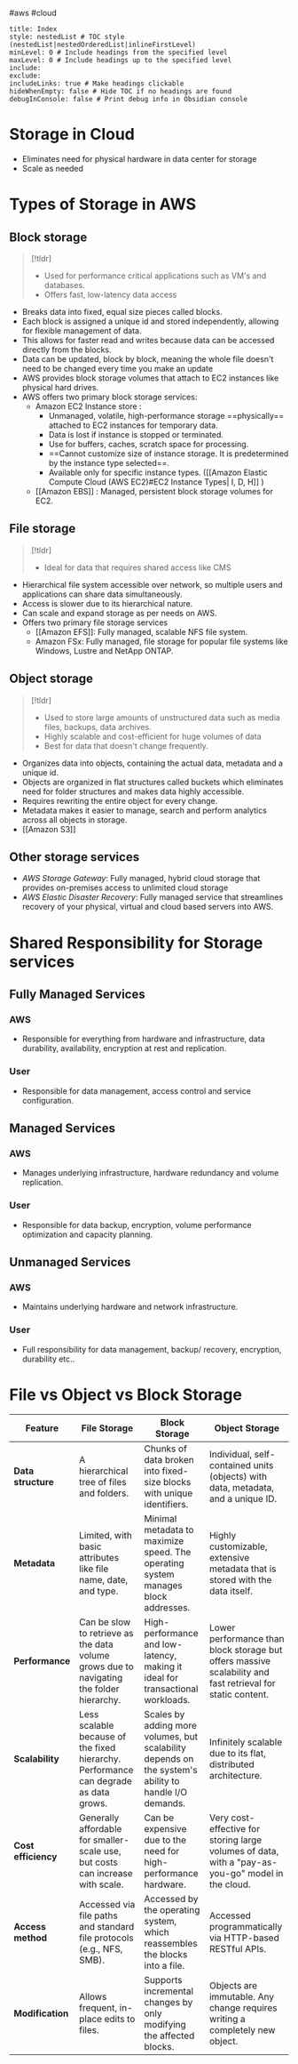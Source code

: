 #aws #cloud 
```table-of-contents
title: Index
style: nestedList # TOC style (nestedList|nestedOrderedList|inlineFirstLevel)
minLevel: 0 # Include headings from the specified level
maxLevel: 0 # Include headings up to the specified level
include: 
exclude: 
includeLinks: true # Make headings clickable
hideWhenEmpty: false # Hide TOC if no headings are found
debugInConsole: false # Print debug info in Obsidian console
```
# Storage in Cloud
+ Eliminates need for physical hardware in data center for storage
+ Scale as needed
# Types of Storage in AWS
## Block storage
>[!tldr]
>+ Used for performance critical applications such as VM's and databases.
>+ Offers fast, low-latency data access

+ Breaks data into fixed, equal size pieces called blocks.
+ Each block is assigned a unique id and stored independently, allowing for flexible management of data.
+ This allows for faster read and writes because data can be accessed directly from the blocks.
+ Data can be updated, block by block, meaning the whole file doesn't need to be changed every time you make an update
+ AWS provides block storage volumes that attach to EC2 instances like physical hard drives.
+ AWS offers two primary block storage services:
    + Amazon EC2 Instance store : 
	    + Unmanaged, volatile, high-performance storage ==physically== attached to EC2 instances for temporary data. 
	    + Data is lost if instance is stopped or terminated.
	    + Use for buffers, caches, scratch space for processing.
	    + ==Cannot customize size of instance storage. It is predetermined by the instance type selected==.
	    + Available only for specific instance types. ([[Amazon Elastic Compute Cloud (AWS EC2)#EC2 Instance Types| I, D, H]] )
    + [[Amazon EBS]] : Managed, persistent block storage volumes for EC2.
## File storage
>[!tldr]
>+ Ideal for data that requires shared access like CMS

+ Hierarchical file system accessible over network, so multiple users and applications can share data simultaneously.
+ Access is slower due to its hierarchical nature.
+ Can scale and expand storage as per needs on AWS.
+ Offers two primary file storage services
	+ [[Amazon EFS]]: Fully managed, scalable NFS file system.
	+ Amazon FSx: Fully managed, file storage for popular file systems like Windows, Lustre and NetApp ONTAP.
## Object storage
>[!tldr]
>+ Used to store large amounts of unstructured data such as media files, backups, data archives.
>+ Highly scalable and cost-efficient for huge volumes of data
>+ Best for data that doesn't change frequently.
+ Organizes data into objects, containing the actual data, metadata and a unique id.
+ Objects are organized in flat structures called buckets which eliminates need for folder structures and makes data highly accessible.
+ Requires rewriting the entire object for every change.
+ Metadata makes it easier to manage, search and perform analytics across all objects in storage.
+ [[Amazon S3]]
## Other storage services
+ *AWS Storage Gateway*: Fully managed, hybrid cloud storage that provides on-premises access to unlimited cloud storage
+ *AWS Elastic Disaster Recovery*: Fully managed service that streamlines recovery of your physical, virtual and cloud based servers into AWS.
# Shared Responsibility for Storage services
## Fully Managed Services
### **AWS** 
+ Responsible for everything from hardware and infrastructure, data durability, availability, encryption at rest and replication.

### **User**
+ Responsible for data management, access control and service configuration.
## Managed Services
### **AWS**
+ Manages underlying infrastructure, hardware redundancy and volume replication.
### **User**
+ Responsible for data backup, encryption, volume performance optimization and capacity planning.
## Unmanaged Services
### **AWS**
+ Maintains underlying hardware and network infrastructure.
### **User**
+ Full responsibility for data management, backup/ recovery, encryption, durability etc.. 

# File vs Object vs Block Storage
| Feature             | File Storage                                                                             | Block Storage                                                                                         | Object Storage                                                                                             |
| ------------------- | ---------------------------------------------------------------------------------------- | ----------------------------------------------------------------------------------------------------- | ---------------------------------------------------------------------------------------------------------- |
| **Data structure**  | A hierarchical tree of files and folders.                                                | Chunks of data broken into fixed-size blocks with unique identifiers.                                 | Individual, self-contained units (objects) with data, metadata, and a unique ID.                           |
| **Metadata**        | Limited, with basic attributes like file name, date, and type.                           | Minimal metadata to maximize speed. The operating system manages block addresses.                     | Highly customizable, extensive metadata that is stored with the data itself.                               |
| **Performance**     | Can be slow to retrieve as the data volume grows due to navigating the folder hierarchy. | High-performance and low-latency, making it ideal for transactional workloads.                        | Lower performance than block storage but offers massive scalability and fast retrieval for static content. |
| **Scalability**     | Less scalable because of the fixed hierarchy. Performance can degrade as data grows.     | Scales by adding more volumes, but scalability depends on the system's ability to handle I/O demands. | Infinitely scalable due to its flat, distributed architecture.                                             |
| **Cost efficiency** | Generally affordable for smaller-scale use, but costs can increase with scale.           | Can be expensive due to the need for high-performance hardware.                                       | Very cost-effective for storing large volumes of data, with a "pay-as-you-go" model in the cloud.          |
| **Access method**   | Accessed via file paths and standard file protocols (e.g., NFS, SMB).                    | Accessed by the operating system, which reassembles the blocks into a file.                           | Accessed programmatically via HTTP-based RESTful APIs.                                                     |
| **Modification**    | Allows frequent, in-place edits to files.                                                | Supports incremental changes by only modifying the affected blocks.                                   | Objects are immutable. Any change requires writing a completely new object.                                |